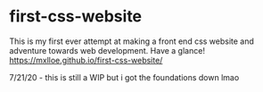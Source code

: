 # first-css-website
This is my first ever attempt at making a front end css website and adventure towards web development. Have a glance!
https://mxlloe.github.io/first-css-website/



7/21/20 - this is still a WIP but i got the foundations down lmao
